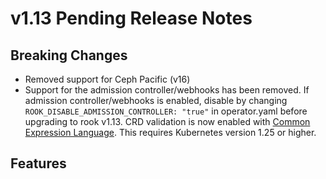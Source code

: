 # v1.13 Pending Release Notes

## Breaking Changes

- Removed support for Ceph Pacific (v16)
- Support for the admission controller/webhooks has been removed. If admission controller/webhooks is enabled, disable by changing
`ROOK_DISABLE_ADMISSION_CONTROLLER: "true"` in operator.yaml before upgrading to rook v1.13. CRD validation is now enabled with [Common Expression Language](https://kubernetes.io/docs/reference/using-api/cel/). This requires Kubernetes version 1.25 or higher.

## Features
